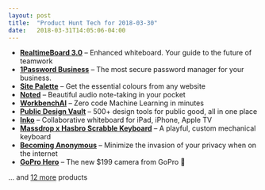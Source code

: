 ```yaml
---
layout: post
title:  "Product Hunt Tech for 2018-03-30"
date:   2018-03-31T14:05:06-04:00
---
```


* **[RealtimeBoard 3.0](https://www.producthunt.com/posts/realtimeboard-3-0?utm_campaign=producthunt-api&utm_medium=api&utm_source=Application%3A+Daily+Digest+RSS+%28ID%3A+3202%29)** – Enhanced whiteboard. Your guide to the future of teamwork
* **[1Password Business](https://www.producthunt.com/posts/1password-business?utm_campaign=producthunt-api&utm_medium=api&utm_source=Application%3A+Daily+Digest+RSS+%28ID%3A+3202%29)** – The most secure password manager for your business.
* **[Site Palette](https://www.producthunt.com/posts/site-palette?utm_campaign=producthunt-api&utm_medium=api&utm_source=Application%3A+Daily+Digest+RSS+%28ID%3A+3202%29)** – Get the essential colours from any website
* **[Noted](https://www.producthunt.com/posts/noted-4?utm_campaign=producthunt-api&utm_medium=api&utm_source=Application%3A+Daily+Digest+RSS+%28ID%3A+3202%29)** – Beautiful audio note-taking in your pocket
* **[WorkbenchAI](https://www.producthunt.com/posts/workbenchai?utm_campaign=producthunt-api&utm_medium=api&utm_source=Application%3A+Daily+Digest+RSS+%28ID%3A+3202%29)** – Zero code Machine Learning in minutes
* **[Public Design Vault](https://www.producthunt.com/posts/public-design-vault?utm_campaign=producthunt-api&utm_medium=api&utm_source=Application%3A+Daily+Digest+RSS+%28ID%3A+3202%29)** – 500+ design tools for public good, all in one place
* **[Inko](https://www.producthunt.com/posts/inko?utm_campaign=producthunt-api&utm_medium=api&utm_source=Application%3A+Daily+Digest+RSS+%28ID%3A+3202%29)** – Collaborative whiteboard for iPad, iPhone, Apple TV
* **[Massdrop x Hasbro Scrabble Keyboard](https://www.producthunt.com/posts/massdrop-x-hasbro-scrabble-keyboard?utm_campaign=producthunt-api&utm_medium=api&utm_source=Application%3A+Daily+Digest+RSS+%28ID%3A+3202%29)** – A playful, custom mechanical keyboard
* **[Becoming Anonymous](https://www.producthunt.com/posts/becoming-anonymous?utm_campaign=producthunt-api&utm_medium=api&utm_source=Application%3A+Daily+Digest+RSS+%28ID%3A+3202%29)** – Minimize the invasion of your privacy when on the internet
* **[GoPro Hero](https://www.producthunt.com/posts/gopro-hero-3?utm_campaign=producthunt-api&utm_medium=api&utm_source=Application%3A+Daily+Digest+RSS+%28ID%3A+3202%29)** – The new $199 camera from GoPro 📸

… and [12 more](https://www.producthunt.com/tech) products